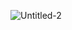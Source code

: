 ![Untitled-2](https://user-images.githubusercontent.com/78688736/123257393-acd34d00-d524-11eb-9717-5296152eea88.png)

